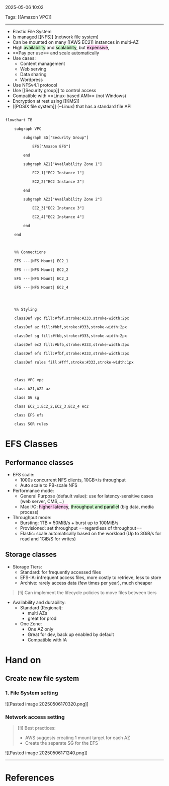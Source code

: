2025-05-06 10:02

Tags: [[Amazon VPC]]

---

- Elastic File System
- Is managed [[NFS]] (network file system)
- Can be mounted on many [[AWS EC2]] instances in multi-AZ
- High <mark style="background: #BBFABBA6;">availability</mark> and <mark style="background: #BBFABBA6;">scalability</mark>, but <mark style="background: #FFB8EBA6;">expensive</mark>, 
- ==Pay per use== and scale automatically 
- Use cases:
	- Content management
	- Web serving
	- Data sharing
	- Wordpress
- Use NFSv4.1 protocol
- Use [[Security group]] to control access
- Compatible with ==Linux-based AMI== (not Windows)
- Encryption at rest using [[KMS]]
- [[POSIX file system]] (~Linux) that has a standard file API

```mermaid

flowchart TB

    subgraph VPC

        subgraph SG["Security Group"]

            EFS["Amazon EFS"]

        end

        subgraph AZ1["Availability Zone 1"]

            EC2_1["EC2 Instance 1"]

            EC2_2["EC2 Instance 2"]

        end

        subgraph AZ2["Availability Zone 2"]

            EC2_3["EC2 Instance 3"]

            EC2_4["EC2 Instance 4"]

        end

    end

  

    %% Connections

    EFS ---|NFS Mount| EC2_1

    EFS ---|NFS Mount| EC2_2

    EFS ---|NFS Mount| EC2_3

    EFS ---|NFS Mount| EC2_4


  

    %% Styling

    classDef vpc fill:#f9f,stroke:#333,stroke-width:2px

    classDef az fill:#bbf,stroke:#333,stroke-width:2px

    classDef sg fill:#fbb,stroke:#333,stroke-width:2px

    classDef ec2 fill:#bfb,stroke:#333,stroke-width:2px

    classDef efs fill:#fbf,stroke:#333,stroke-width:2px

    classDef rules fill:#fff,stroke:#333,stroke-width:1px

  

    class VPC vpc

    class AZ1,AZ2 az

    class SG sg

    class EC2_1,EC2_2,EC2_3,EC2_4 ec2

    class EFS efs

    class SGR rules

```

# EFS Classes
## Performance classes
- EFS scale:
	- 1000s concurrent NFS clients, 10GB+/s throughput
	- Auto scale to PB-scale NFS
- Performance mode:
	- General Purpose (default value): use for latency-sensitive cases (web server, CMS,...)
	- Max I/O: <mark style="background: #FFB8EBA6;">higher latency</mark>, <mark style="background: #BBFABBA6;">throughput and parallel</mark> (big data, media process)
- Throughput mode:
	- Bursting: 1TB = 50MiB/s + burst up to 100MiB/s
	- Provisioned: set throughput ==regardless of throughput==
	- Elastic: scale automatically based on the workload (Up to 3GiB/s for read and 1GiB/S for writes)
## Storage classes
- Storage Tiers:
	- Standard: for frequently accessed files
	- EFS-IA: infrequent access files, more costly to retrieve, less to store
	- Archive: rarely access data (few times per year), much cheaper

> [!i] Can implement the lifecycle policies to move files between tiers

- Availability and durability:
	- Standard (Regional): 
		- multi AZs
		- great for prod
	- One Zone:
		- One AZ only
		- Great for dev, back up enabled by default
		- Compatible with IA

# Hand on
## Create new file system
### 1. File System setting
![[Pasted image 20250506170320.png]]
### Network access setting

> [!i] Best practices:
> - AWS suggests creating 1 mount target for each AZ
> - Create the separate SG for the EFS

![[Pasted image 20250506171240.png]]


---
# References